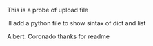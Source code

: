 This is a probe of upload file 

ill add a python file to show sintax of dict and list


Albert. Coronado
thanks for readme
